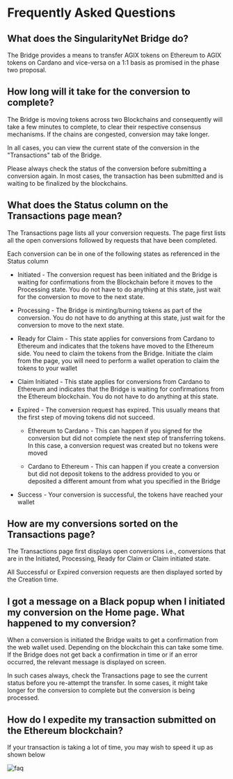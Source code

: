 # Frequently Asked Questions

## What does the SingularityNet Bridge do?

The Bridge provides a means to transfer AGIX tokens on Ethereum to AGIX tokens on Cardano and vice-versa on a 1:1 basis as promised in the phase two proposal.

## How long will it take for the conversion to complete?

The Bridge is moving tokens across two Blockchains and consequently will take a few minutes to complete, to clear their respective consensus mechanisms. If the chains are congested, conversion may take longer.

In all cases, you can view the current state of the conversion in the "Transactions" tab of the Bridge.

Please always check the status of the conversion before submitting a conversion again. In most cases, the transaction has been submitted and is waiting to be finalized by the blockchains.

## What does the Status column on the Transactions page mean?

The Transactions page lists all your conversion requests. The page first lists all the open conversions followed by requests that have been completed.

Each conversion can be in one of the following states as referenced in the Status column

* Initiated - The conversion request has been initiated and the Bridge is waiting for confirmations from the Blockchain before it moves to the Processing state. You do not have to do anything at this state, just wait for the conversion to move to the next state.

* Processing - The Bridge is minting/burning tokens as part of the conversion. You do not have to do anything at this state, just wait for the conversion to move to the next state.

* Ready for Claim - This state applies for conversions from Cardano to Ethereum and indicates that the tokens have moved to the Ethereum side. You need to claim the tokens from the Bridge. Initiate the claim from the page, you will need to perform a wallet operation to claim the tokens to your wallet

* Claim Initiated - This state applies for conversions from Cardano to Ethereum and indicates that the Bridge is waiting for confirmations from the Ethereum blockchain.  You do not have to do anything at this state.

* Expired - The conversion request has expired. This usually means that the first step of moving tokens did not succeed. 

    + Ethereum to Cardano - This can happen if you signed for the conversion but did not complete the next step of transferring tokens. In this case, a conversion request was created but no tokens were moved

    + Cardano to Ethereum - This can happen if you create a conversion but did not deposit tokens to the address provided to you or deposited a different amount from what you specified in the Bridge

* Success - Your conversion is successful, the tokens have reached your wallet

## How are my conversions sorted on the Transactions page?

The Transactions page first displays open conversions i.e., conversions that are in the Initiated, Processing, Ready for Claim or Claim initiated state.

All Successful or Expired conversion requests are then displayed sorted by the Creation time.

## I got a message on a Black popup when I initiated my conversion on the Home page. What happened to my conversion?

When a conversion is initiated the Bridge waits to get a confirmation from the web wallet used. Depending on the blockchain this can take some time. If the Bridge does not get back a confirmation in time or if an error occurred, the relevant message is displayed on screen. 

In such cases always, check the Transactions page to see the current status before you re-attempt the transfer. In some cases, it might take longer for the conversion to complete but the conversion is being processed.

## How do I expedite my transaction submitted on the Ethereum blockchain?

If your transaction is taking a lot of time, you may wish to speed it up as shown below 

![faq](/assets/images/products/Bridge/faq.webp)